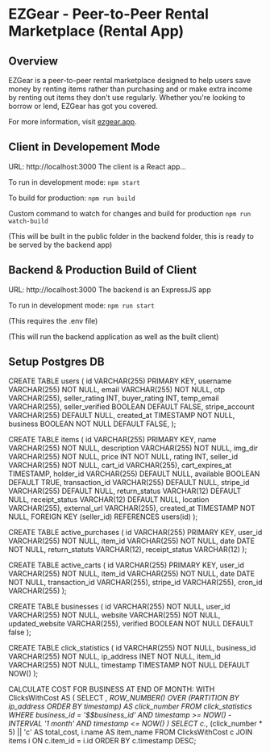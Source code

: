 # EZGear - Peer-to-Peer Rental Marketplace (Rental App)

## Overview

EZGear is a peer-to-peer rental marketplace designed to help users save money by renting items rather than purchasing and or make extra income by renting out items they don't use regularly. Whether you're looking to borrow or lend, EZGear has got you covered.

For more information, visit [ezgear.app](http://ezgear.app).

## Client in Developement Mode
URL: http://localhost:3000
The client is a React app... 

To run in development mode: 
```npm start```

To build for production: 
```npm run build```

Custom command to watch for changes and build for production
```npm run watch-build```

(This will be built in the public folder in the backend folder, this is ready to be served by the backend app)

## Backend & Production Build of Client
URL: http://localhost:3000
The backend is an ExpressJS app

To run in development mode: 
```npm run start```

(This requires the .env file)  

(This will run the backend application as well as the built client)

## Setup Postgres DB
CREATE TABLE users (
  id VARCHAR(255) PRIMARY KEY,
  username VARCHAR(255) NOT NULL,
  email VARCHAR(255) NOT NULL,
  otp VARCHAR(255),
  seller_rating INT,
  buyer_rating INT,
  temp_email VARCHAR(255),
  seller_verified BOOLEAN DEFAULT FALSE,
  stripe_account VARCHAR(255) DEFAULT NULL,
  created_at TIMESTAMP NOT NULL,
  business BOOLEAN NOT NULL DEFAULT FALSE,
);

CREATE TABLE items (
  id VARCHAR(255) PRIMARY KEY,
  name VARCHAR(255) NOT NULL,
  description VARCHAR(255) NOT NULL,
  img_dir VARCHAR(255) NOT NULL,
  price INT NOT NULL,
  rating INT,
  seller_id VARCHAR(255) NOT NULL,
  cart_id VARCHAR(255),
  cart_expires_at TIMESTAMP,
  holder_id VARCHAR(255) DEFAULT NULL,
  available BOOLEAN DEFAULT TRUE,
  transaction_id VARCHAR(255) DEFAULT NULL,
  stripe_id VARCHAR(255) DEFAULT NULL,
  return_status VARCHAR(12) DEFAULT NULL,
  receipt_status VARCHAR(12) DEFAULT NULL,
  location VARCHAR(255),
  external_url VARCHAR(255),
  created_at TIMESTAMP NOT NULL,
  FOREIGN KEY (seller_id) REFERENCES users(id)
);

CREATE TABLE active_purchases (
  id VARCHAR(255) PRIMARY KEY,
  user_id VARCHAR(255) NOT NULL,
  item_id VARCHAR(255) NOT NULL,
  date DATE NOT NULL,
  return_statuts VARCHAR(12),
  receipt_status VARCHAR(12)
);

CREATE TABLE active_carts (
  id VARCHAR(255) PRIMARY KEY,
  user_id VARCHAR(255) NOT NULL,
  item_id VARCHAR(255) NOT NULL,
  date DATE NOT NULL,
  transaction_id VARCHAR(255),
  stripe_id VARCHAR(255),
  cron_id VARCHAR(255)
);

CREATE TABLE businesses (
  id VARCHAR(255) NOT NULL,
  user_id VARCHAR(255) NOT NULL,
  website VARCHAR(255) NOT NULL,
  updated_website VARCHAR(255),
  verified BOOLEAN NOT NULL DEFAULT false
);


CREATE TABLE click_statistics (
  id VARCHAR(255) NOT NULL,
  business_id VARCHAR(255) NOT NULL,
  ip_address INET NOT NULL,
  item_id VARCHAR(255) NOT NULL,
  timestamp TIMESTAMP NOT NULL DEFAULT NOW()
);

CALCULATE COST FOR BUSINESS AT END OF MONTH:
WITH ClicksWithCost AS (
  SELECT *,
         ROW_NUMBER() OVER (PARTITION BY ip_address ORDER BY timestamp) AS click_number
  FROM click_statistics
  WHERE business_id = '$$business_id'
    AND timestamp >= NOW() - INTERVAL '1 month'
    AND timestamp <= NOW()
)
SELECT c.*,
       (click_number * 5) || 'c' AS total_cost,
       i.name AS item_name
FROM ClicksWithCost c
JOIN items i ON c.item_id = i.id
ORDER BY c.timestamp DESC;
